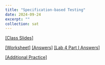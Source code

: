 ```yaml
---
title: "Specification-based Testing"
date: 2024-09-24
excerpt: ""
collection: sat
---
```


[[Class Slides]](https://docs.google.com/presentation/d/1U1AjgHLi3kUBH3oiuc3sN6cFYJhpaJ_e26quPqOXvek/edit?usp=share_link)


[[Worksheet]](/sat/files/9_24.pdf)
[[Answers]](/sat/files/9_24_ans.pdf)
[[Lab 4 Part I Answers]](/sat/files/9_27_ans.pdf)

[[Additional Practice]](/sat/files/10_1.pdf)